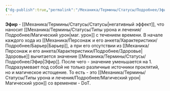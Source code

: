 ```yaml
---
{"dg-publish":true,"permalink":"/Механика/Термины/Статусы/Подробнее/Эфир/","noteIcon":"","created":"2025-10-12T10:43:16.848+03:00","updated":"2025-09-24T18:45:33.598+03:00"}
---
```




**Эфир** - [[Механика/Термины/Статусы/Статусы\|негативный эффект]], что наносит [[Механика/Термины/Статусы/Типы урона и лечения/Подробнее/Магический урон\|маг. урон]] с течением времени. В начале каждого хода из [[Механика/Персонаж и его анкета/Характеристики/Подробнее/Барьер\|Барьер]], а при его отсутствии из [[Механика/Персонаж и его анкета/Характеристики/Подробнее/Здоровье\|Здоровье]] вычитается значение [[Механика/Термины/Статусы/Подробнее/Эфир\|Эфир]]. После чего - значение уменьшается на 1. Подразумевает под собой не только различные источники проклятий, но и магическое истощение. То есть - это [[Механика/Термины/Статусы/Типы урона и лечения/Подробнее/Магический урон\|Магический урон]] со временем - DoT.